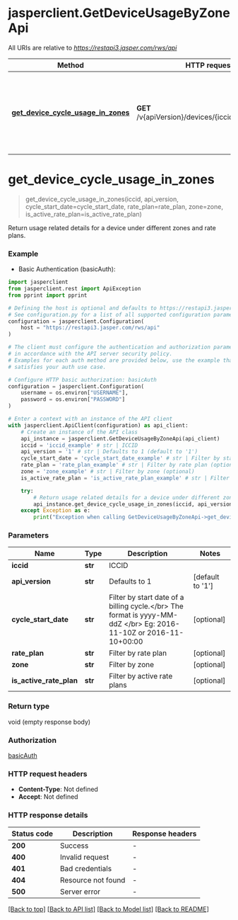# jasperclient.GetDeviceUsageByZoneApi

All URIs are relative to *https://restapi3.jasper.com/rws/api*

Method | HTTP request | Description
------------- | ------------- | -------------
[**get_device_cycle_usage_in_zones**](GetDeviceUsageByZoneApi.md#get_device_cycle_usage_in_zones) | **GET** /v{apiVersion}/devices/{iccid}/usageInZone | Return usage related details for a device under different zones and rate plans.


# **get_device_cycle_usage_in_zones**
> get_device_cycle_usage_in_zones(iccid, api_version, cycle_start_date=cycle_start_date, rate_plan=rate_plan, zone=zone, is_active_rate_plan=is_active_rate_plan)

Return usage related details for a device under different zones and rate plans.



### Example

* Basic Authentication (basicAuth):

```python
import jasperclient
from jasperclient.rest import ApiException
from pprint import pprint

# Defining the host is optional and defaults to https://restapi3.jasper.com/rws/api
# See configuration.py for a list of all supported configuration parameters.
configuration = jasperclient.Configuration(
    host = "https://restapi3.jasper.com/rws/api"
)

# The client must configure the authentication and authorization parameters
# in accordance with the API server security policy.
# Examples for each auth method are provided below, use the example that
# satisfies your auth use case.

# Configure HTTP basic authorization: basicAuth
configuration = jasperclient.Configuration(
    username = os.environ["USERNAME"],
    password = os.environ["PASSWORD"]
)

# Enter a context with an instance of the API client
with jasperclient.ApiClient(configuration) as api_client:
    # Create an instance of the API class
    api_instance = jasperclient.GetDeviceUsageByZoneApi(api_client)
    iccid = 'iccid_example' # str | ICCID
    api_version = '1' # str | Defaults to 1 (default to '1')
    cycle_start_date = 'cycle_start_date_example' # str | Filter by start date of a billing cycle.</br> The format is yyyy-MM-ddZ </br> Eg: 2016-11-10Z or 2016-11-10+00:00 (optional)
    rate_plan = 'rate_plan_example' # str | Filter by rate plan (optional)
    zone = 'zone_example' # str | Filter by zone (optional)
    is_active_rate_plan = 'is_active_rate_plan_example' # str | Filter by active rate plans (optional)

    try:
        # Return usage related details for a device under different zones and rate plans.
        api_instance.get_device_cycle_usage_in_zones(iccid, api_version, cycle_start_date=cycle_start_date, rate_plan=rate_plan, zone=zone, is_active_rate_plan=is_active_rate_plan)
    except Exception as e:
        print("Exception when calling GetDeviceUsageByZoneApi->get_device_cycle_usage_in_zones: %s\n" % e)
```



### Parameters


Name | Type | Description  | Notes
------------- | ------------- | ------------- | -------------
 **iccid** | **str**| ICCID | 
 **api_version** | **str**| Defaults to 1 | [default to &#39;1&#39;]
 **cycle_start_date** | **str**| Filter by start date of a billing cycle.&lt;/br&gt; The format is yyyy-MM-ddZ &lt;/br&gt; Eg: 2016-11-10Z or 2016-11-10+00:00 | [optional] 
 **rate_plan** | **str**| Filter by rate plan | [optional] 
 **zone** | **str**| Filter by zone | [optional] 
 **is_active_rate_plan** | **str**| Filter by active rate plans | [optional] 

### Return type

void (empty response body)

### Authorization

[basicAuth](../README.md#basicAuth)

### HTTP request headers

 - **Content-Type**: Not defined
 - **Accept**: Not defined

### HTTP response details

| Status code | Description | Response headers |
|-------------|-------------|------------------|
**200** | Success |  -  |
**400** | Invalid request |  -  |
**401** | Bad credentials |  -  |
**404** | Resource not found |  -  |
**500** | Server error |  -  |

[[Back to top]](#) [[Back to API list]](../README.md#documentation-for-api-endpoints) [[Back to Model list]](../README.md#documentation-for-models) [[Back to README]](../README.md)

